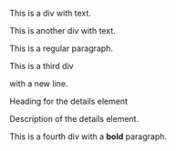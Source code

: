 This is a div with text.

This is another div with text.

This is a regular paragraph.

This is a third div

with a new line.

Heading for the details element

Description of the details element.

This is a fourth div with a **bold** paragraph.